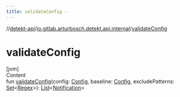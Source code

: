 ```yaml
---
title: validateConfig -
---
```

//[detekt-api](../index.md)/[io.gitlab.arturbosch.detekt.api.internal](index.md)/[validateConfig](validate-config.md)



# validateConfig  
[jvm]  
Content  
fun [validateConfig](validate-config.md)(config: [Config](../io.gitlab.arturbosch.detekt.api/-config/index.md), baseline: [Config](../io.gitlab.arturbosch.detekt.api/-config/index.md), excludePatterns: [Set](https://kotlinlang.org/api/latest/jvm/stdlib/kotlin.collections/-set/index.html)<[Regex](https://kotlinlang.org/api/latest/jvm/stdlib/kotlin.text/-regex/index.html)>): [List](https://kotlinlang.org/api/latest/jvm/stdlib/kotlin.collections/-list/index.html)<[Notification](../io.gitlab.arturbosch.detekt.api/-notification/index.md)>  



